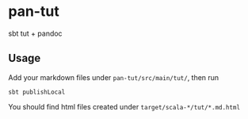 # pan-tut
sbt tut + pandoc

## Usage
Add your markdown files under `pan-tut/src/main/tut/`, then run
```
sbt publishLocal
```
You should find html files created under `target/scala-*/tut/*.md.html`
